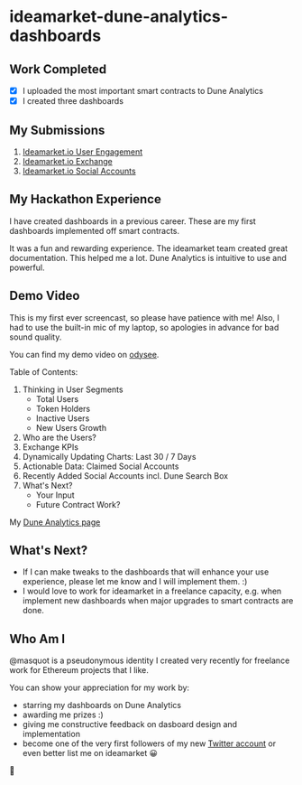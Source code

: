 # ideamarket-dune-analytics-dashboards

## Work Completed
- [x] I uploaded the most important smart contracts to Dune Analytics
- [x] I created three dashboards

## My Submissions
1. [Ideamarket.io User Engagement](https://duneanalytics.com/masquot/ideamarket-user-engagement)
2. [Ideamarket.io Exchange](https://duneanalytics.com/masquot/ideamarket-io-exchange)
3. [Ideamarket.io Social Accounts](https://duneanalytics.com/masquot/ideamarket-io-social-accounts)

## My Hackathon Experience
I have created dashboards in a previous career. These are my first dashboards implemented off smart contracts.

It was a fun and rewarding experience. The ideamarket team created great documentation. This helped me a lot. Dune Analytics is intuitive to use and powerful.

## Demo Video

This is my first ever screencast, so please have patience with me! Also, I had to use the built-in mic of my laptop, so apologies in advance for bad sound quality.

You can find my demo video on [odysee](https://odysee.com/@masquot:8/ideamarket-dune-analytics-dashboards:4). 

Table of Contents:
1. Thinking in User Segments
	* Total Users
	* Token Holders
	* Inactive Users
	* New Users Growth
2. Who are the Users?
3. Exchange KPIs
4. Dynamically Updating Charts: Last 30 / 7 Days
5. Actionable Data: Claimed Social Accounts
6. Recently Added Social Accounts incl. Dune Search Box
7. What's Next?
	* Your Input
	* Future Contract Work?

My [Dune Analytics page](https://duneanalytics.com/masquot)

## What's Next?
* If I can make tweaks to the dashboards that will enhance your use experience, please let me know and I will implement them. :)
* I would love to work for ideamarket in a freelance capacity, e.g. when implement new dashboards when major upgrades to smart contracts are done.

## Who Am I
@masquot is a pseudonymous identity I created very recently for freelance work for Ethereum projects that I like.

You can show your appreciation for my work by:
- starring my dashboards on Dune Analytics
- awarding me prizes :)
- giving me constructive feedback on dasboard design and implementation
- become one of the very first followers of my new [Twitter account](https://twitter.com/masquot1) or even better list me on ideamarket :grinning:

:pray:
